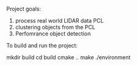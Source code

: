 Project goals: 

1. process real world LIDAR data PCL
2. clustering objects from the PCL
3. Perfomrance object detection

To build and run the project:

mkdir build
cd build
cmake ..
make
./environment

